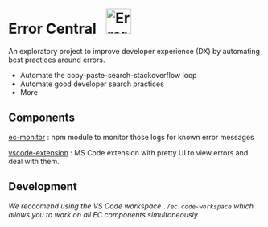 # Error Central  &nbsp; <img src="https://user-images.githubusercontent.com/673455/69014176-b9ed8a80-0944-11ea-9c19-32ed95c2d13d.png" alt="Error Central Logo" width="50">

An exploratory project to improve developer experience (DX) by automating best
practices around errors.

- Automate the copy-paste-search-stackoverflow loop
- Automate good developer search practices
- More

## Components

[ec-monitor](ec-monitor)
: npm module to monitor those logs for known error messages

[vscode-extension](vscode-extension)
: MS Code extension with pretty UI to view errors and deal with them.

## Development

_We reccomend using the VS Code workspace `./ec.code-workspace` which allows
you to work on all EC components simultaneously._
